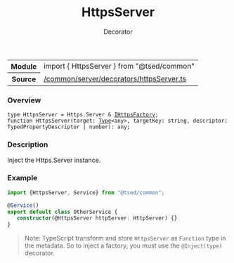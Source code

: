 
<header class="symbol-info-header"><h1 id="httpsserver">HttpsServer</h1><label class="symbol-info-type-label decorator">Decorator</label></header>
<!-- summary -->
<section class="symbol-info"><table class="is-full-width"><tbody><tr><th>Module</th><td><div class="lang-typescript"><span class="token keyword">import</span> { HttpsServer }&nbsp;<span class="token keyword">from</span>&nbsp;<span class="token string">"@tsed/common"</span></div></td></tr><tr><th>Source</th><td><a href="https://github.com/Romakita/ts-express-decorators/blob/v4.12.0/src//common/server/decorators/httpsServer.ts#L0-L0">/common/server/decorators/httpsServer.ts</a></td></tr></tbody></table></section>
<!-- overview -->


### Overview


<pre><code class="typescript-lang ">type HttpsServer = Https.Server & <a href="#api/common/server/ihttpsfactory"><span class="token">IHttpsFactory</span></a><span class="token punctuation">;</span>
function <span class="token function">HttpsServer</span><span class="token punctuation">(</span>target<span class="token punctuation">:</span> <a href="#api/core/type"><span class="token">Type</span></a><<span class="token keyword">any</span>><span class="token punctuation">,</span> targetKey<span class="token punctuation">:</span> <span class="token keyword">string</span><span class="token punctuation">,</span> descriptor<span class="token punctuation">:</span> TypedPropertyDescriptor<Function> | <span class="token keyword">number</span><span class="token punctuation">)</span><span class="token punctuation">:</span> <span class="token keyword">any</span><span class="token punctuation">;</span></code></pre>


<!-- Parameters -->

<!-- Description -->


### Description

Inject the Https.Server instance.

### Example

```typescript
import {HttpsServer, Service} from "@tsed/common";

@Service()
export default class OtherService {
   constructor(@HttpsServer httpServer: HttpServer) {}
}
```

> Note: TypeScript transform and store `HttpsServer` as `Function` type in the metadata. So to inject a factory, you must use the `@Inject(type)` decorator.

<!-- Members -->

